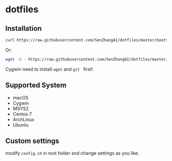 # dotfiles

## Installation

```bash
curl https://raw.githubusercontent.com/SenZhangAI/dotfiles/master/bootstrap.sh | bash
```

Or:

```bash
wget -O - https://raw.githubusercontent.com/SenZhangAI/dotfiles/master/bootstrap.sh | bash
```

Cygwin need to install `wget` and `git ` first!

## Supported System

* macOS
* Cygwin
* MSYS2
* Centos 7
* ArchLinux
* Ubuntu

## Custom settings

modify `config.sh` in root folder and change settings as you like.
